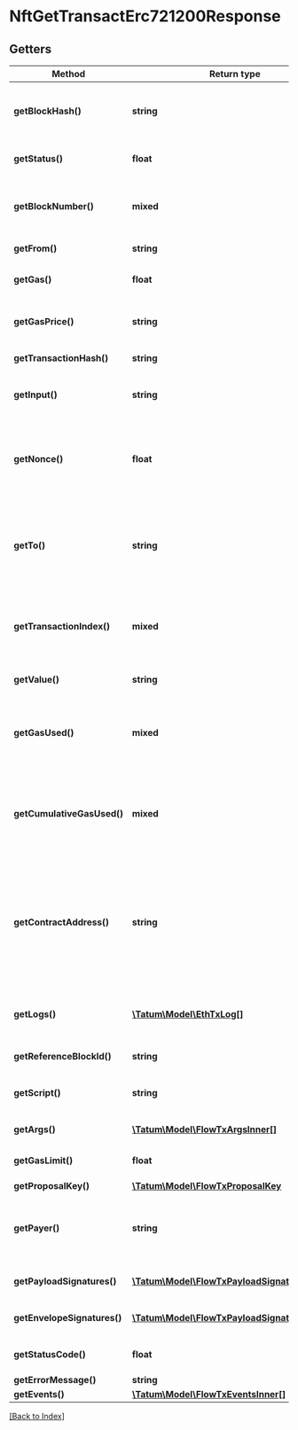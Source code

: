 # NftGetTransactErc721200Response

## Getters

Method | Return type | Description | Notes
------------ | ------------- | ------------- | -------------
**getBlockHash()** | **string** | Hash of the block where this transaction was in. | [optional]
**getStatus()** | **float** | Status of the transaction | [optional]
**getBlockNumber()** | **mixed** | Block number where this transaction was in. | [optional]
**getFrom()** | **string** | Address of the sender. | [optional]
**getGas()** | **float** | Gas provided by the sender. | [optional]
**getGasPrice()** | **string** | Gas price provided by the sender in wei. | [optional]
**getTransactionHash()** | **string** | Hash of the transaction. | [optional]
**getInput()** | **string** | The data sent along with the transaction. | [optional]
**getNonce()** | **float** | The number of transactions made by the sender prior to this one. | [optional]
**getTo()** | **string** | Address of the receiver. 'null' when its a contract creation transaction. | [optional]
**getTransactionIndex()** | **mixed** | Integer of the transactions index position in the block. | [optional]
**getValue()** | **string** | Value transferred in wei. | [optional]
**getGasUsed()** | **mixed** | The amount of gas used by this specific transaction alone. | [optional]
**getCumulativeGasUsed()** | **mixed** | The total amount of gas used when this transaction was executed in the block. | [optional]
**getContractAddress()** | **string** | The contract address created, if the transaction was a contract creation, otherwise null. | [optional]
**getLogs()** | [**\Tatum\Model\EthTxLog[]**](EthTxLog.md) | Log events, that happened in this transaction. | [optional]
**getReferenceBlockId()** | **string** | Id of the block | [optional]
**getScript()** | **string** | Script to execute in the transaction | [optional]
**getArgs()** | [**\Tatum\Model\FlowTxArgsInner[]**](FlowTxArgsInner.md) | Args to the transaction | [optional]
**getGasLimit()** | **float** | Gas limit for the transaction | [optional]
**getProposalKey()** | [**\Tatum\Model\FlowTxProposalKey**](FlowTxProposalKey.md) |  | [optional]
**getPayer()** | **string** | Address from which the assets and fees were debited | [optional]
**getPayloadSignatures()** | [**\Tatum\Model\FlowTxPayloadSignaturesInner[]**](FlowTxPayloadSignaturesInner.md) | Array of payload signatures. | [optional]
**getEnvelopeSignatures()** | [**\Tatum\Model\FlowTxPayloadSignaturesInner[]**](FlowTxPayloadSignaturesInner.md) | Array of envelope signatures. | [optional]
**getStatusCode()** | **float** | Status cofe of the transaction | [optional]
**getErrorMessage()** | **string** |  | [optional]
**getEvents()** | [**\Tatum\Model\FlowTxEventsInner[]**](FlowTxEventsInner.md) |  | [optional]

[[Back to Index]](../index.md)
